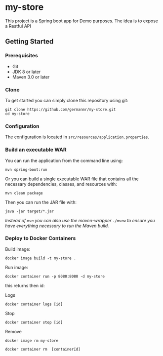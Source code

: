 # my-store

This project is a Spring boot app for Demo purposes.
The idea is to expose a Restful API

## Getting Started

### Prerequisites
* Git
* JDK 8 or later
* Maven 3.0 or later

### Clone
To get started you can simply clone this repository using git:
```
git clone https://github.com/germanmr/my-store.git
cd my-store
```

### Configuration

The configuration is located in `src/resources/application.properties`.

### Build an executable WAR
You can run the application from the command line using:
```
mvn spring-boot:run
```
Or you can build a single executable WAR file that contains all the necessary dependencies, classes, and resources with:
```
mvn clean package
```
Then you can run the JAR file with:
```
java -jar target/*.jar
```
*Instead of `mvn` you can also use the maven-wrapper `./mvnw` to ensure you have everything necessary to run the Maven build.*

### Deploy to Docker Containers
Build image:
```
docker image build -t my-store .
```
Run image:
```
docker container run -p 8080:8080 -d my-store
```
this returns then id:

Logs
```
docker container logs [id]
```
Stop
```
docker container stop [id]
```

Remove
```
docker image rm my-store
```

```
docker container rm  [containerId]
```
